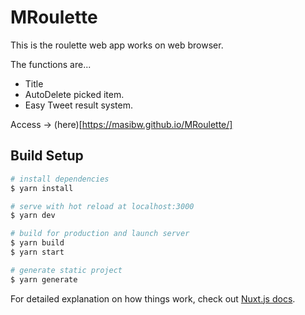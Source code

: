 # MRoulette

This is the roulette web app works on web browser.

The functions are...

- Title
- AutoDelete picked item.
- Easy Tweet result system.


Access ->  (here)[https://masibw.github.io/MRoulette/]


## Build Setup

``` bash
# install dependencies
$ yarn install

# serve with hot reload at localhost:3000
$ yarn dev

# build for production and launch server
$ yarn build
$ yarn start

# generate static project
$ yarn generate
```

For detailed explanation on how things work, check out [Nuxt.js docs](https://nuxtjs.org).
